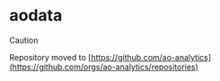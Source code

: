 # aodata

> [!CAUTION]
> Repository moved to [https://github.com/ao-analytics](https://github.com/orgs/ao-analytics/repositories)
